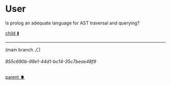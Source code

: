 # User

Is prolog an adequate language for AST traversal and querying?

[child ⬇️](#855c690b-99e1-44d1-bc14-35c7beae48f9)

---

(main branch ⎇)
###### 855c690b-99e1-44d1-bc14-35c7beae48f9
[parent ⬆️](#aaa28982-46a0-4995-8589-c5c546c19e88)
